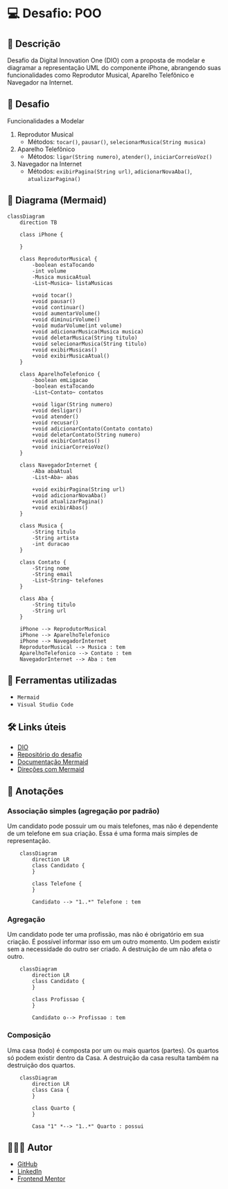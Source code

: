 # 💻 Desafio: POO

## 📖 Descrição

Desafio da Digital Innovation One (DIO) com a proposta de modelar e diagramar a representação UML do componente iPhone, abrangendo suas funcionalidades como Reprodutor Musical, Aparelho Telefônico e Navegador na Internet.

## 🎯 Desafio

Funcionalidades a Modelar

1. Reprodutor Musical
    - Métodos: `tocar()`, `pausar()`, `selecionarMusica(String musica)`
2. Aparelho Telefônico
    - Métodos: `ligar(String numero)`, `atender()`, `iniciarCorreioVoz()`
3. Navegador na Internet
    - Métodos: `exibirPagina(String url)`, `adicionarNovaAba()`, `atualizarPagina()`

## 📌 Diagrama (Mermaid)

```mermaid
classDiagram
    direction TB

    class iPhone {

    }

    class ReprodutorMusical {
        -boolean estaTocando
        -int volume
        -Musica musicaAtual
        -List~Musica~ listaMusicas

        +void tocar()
        +void pausar()
        +void continuar()
        +void aumentarVolume()
        +void diminuirVolume()
        +void mudarVolume(int volume)
        +void adicionarMusica(Musica musica)
        +void deletarMusica(String titulo)
        +void selecionarMusica(String titulo)
        +void exibirMusicas()
        +void exibirMusicaAtual()
    }

    class AparelhoTelefonico {
        -boolean emLigacao
        -boolean estaTocando
        -List~Contato~ contatos

        +void ligar(String numero)
        +void desligar()
        +void atender()
        +void recusar()
        +void adicionarContato(Contato contato)
        +void deletarContato(String numero)
        +void exibirContatos()
        +void iniciarCorreioVoz()
    }

    class NavegadorInternet {
        -Aba abaAtual
        -List~Aba~ abas

        +void exibirPagina(String url)
        +void adicionarNovaAba()
        +void atualizarPagina()
        +void exibirAbas()
    }

    class Musica {
        -String titulo
        -String artista
        -int duracao
    }

    class Contato {
        -String nome
        -String email
        -List~String~ telefones
    }

    class Aba {
        -String titulo
        -String url
    }

    iPhone --> ReprodutorMusical
    iPhone --> AparelhoTelefonico
    iPhone --> NavegadorInternet
    ReprodutorMusical --> Musica : tem
    AparelhoTelefonico --> Contato : tem
    NavegadorInternet --> Aba : tem
```

## 🧱 Ferramentas utilizadas

- `Mermaid`
- `Visual Studio Code`

## 🛠️ Links úteis

- [DIO](https://www.dio.me/)
- [Repositório do desafio](https://github.com/digitalinnovationone/trilha-java-basico/tree/main/desafios/poo)
- [Documentação Mermaid](https://mermaid.js.org/syntax/classDiagram.html)
- [Direções com Mermaid](https://jojozhuang.github.io/tutorial/mermaid-cheat-sheet/)

## 📓 Anotações

### Associação simples (agregação por padrão)

Um candidato pode possuir um ou mais telefones, mas não é dependente de um telefone em sua criação. Essa é uma forma mais simples de representação.

```mermaid
    classDiagram
        direction LR
        class Candidato {
        }

        class Telefone {
        }

        Candidato --> "1..*" Telefone : tem
```

### Agregação

Um candidato pode ter uma profissão, mas não é obrigatório em sua criação. É possível informar isso em um outro momento. Um podem existir sem a necessidade do outro ser criado. A destruição de um não afeta o outro.

```mermaid
    classDiagram
        direction LR
        class Candidato {
        }

        class Profissao {
        }

        Candidato o--> Profissao : tem
```

### Composição

Uma casa (todo) é composta por um ou mais quartos (partes). Os quartos só podem existir dentro da Casa. A destruição da casa resulta também na destruição dos quartos.

```mermaid
    classDiagram
        direction LR
        class Casa {
        }

        class Quarto {
        }

        Casa "1" *--> "1..*" Quarto : possui
```

## 🧑🏻‍💻 Autor

- [GitHub](https://github.com/GracilianoOG)
- [LinkedIn](https://www.linkedin.com/in/gabrielgmbarros)
- [Frontend Mentor](https://www.frontendmentor.io/profile/GracilianoOG)